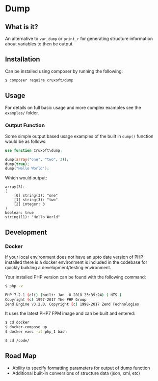# Dump

## What is it?

An alternative to `var_dump` or `print_r` for generating structure information about variables to then be output.  

## Installation

Can be installed using composer by running the following:

```sh
$ composer require cruxoft/dump
```

## Usage

For details on full basic usage and more complex examples see the `examples/` folder.

### Output Function

Some simple output based usage examples of the built in `dump()` function would be as follows:

```php
use function Cruxoft\dump;

dump(array("one", "two", 3));
dump(true);
dump("Hello World");
```

Which would output:

```
array(3):
(
    [0] string(3): "one"
    [1] string(3): "two"
    [2] integer: 3
)
boolean: true
string(11): "Hello World"
```
## Development

### Docker

If your local environment does not have an upto date version of PHP installed there is a docker environment is included in the codebase for quickly building a development/testing environment.

Your installed PHP version can be found with the following command:

```sh
$ php -v

PHP 7.2.1 (cli) (built: Jan  8 2018 23:39:24) ( NTS )
Copyright (c) 1997-2017 The PHP Group
Zend Engine v3.2.0, Copyright (c) 1998-2017 Zend Technologies
```

It uses the latest PHP7 FPM image and can be built and entered:

```sh
$ cd docker
$ docker-compose up
$ docker exec -it php_1 bash

$ cd /code/
```

## Road Map

+ Ability to specify formatting parameters for output of dump function
+ Additional built-in conversions of structure data (json, xml, etc)

